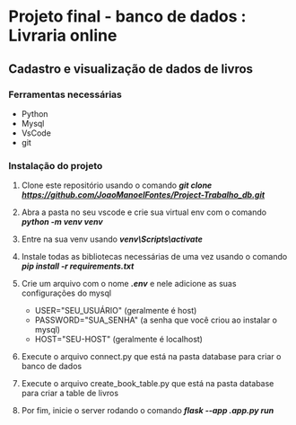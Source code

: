 # Projeto final - banco de dados : Livraria online

## Cadastro e visualização de dados de livros

### Ferramentas necessárias

- Python
- Mysql
- VsCode
- git

### Instalação do projeto

1. Clone este repositório usando o comando **_git clone <https://github.com/JoaoManoelFontes/Project-Trabalho_db.git>_**

1. Abra a pasta no seu vscode e crie sua virtual env com o comando **_python -m venv venv_**

1. Entre na sua venv usando **_venv\Scripts\activate_**

1. Instale todas as bibliotecas necessárias de uma vez usando o comando **_pip install -r requirements.txt_**

1. Crie um arquivo com o nome **_.env_** e nele adicione as suas configurações do mysql

   - USER="SEU_USUÁRIO" (geralmente é host)
   - PASSWORD="SUA_SENHA" (a senha que você criou ao instalar o mysql)
   - HOST="SEU-HOST" (geralmente é localhost)

1. Execute o arquivo connect.py que está na pasta database para criar o banco de dados

1. Execute o arquivo create_book_table.py que está na pasta database para criar a table de livros

1. Por fim, inicie o server rodando o comando **_flask --app .app.py run_**
